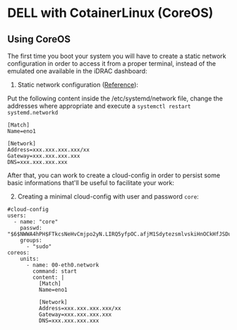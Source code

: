 # DELL with CotainerLinux (CoreOS)

## Using CoreOS

The first time you boot your system you will have to create a static network configuration in order to access it from a proper terminal, instead of the emulated one available in the iDRAC dashboard:

1. Static network configuration ([Reference](https://coreos.com/os/docs/latest/network-config-with-networkd.html)):

Put the following content inside the /etc/systemd/network file, change the addresses where appropriate and execute a `systemctl restart systemd.networkd`

```
[Match]
Name=eno1

[Network]
Address=xxx.xxx.xxx.xxx/xx
Gateway=xxx.xxx.xxx.xxx
DNS=xxx.xxx.xxx.xxx
```

After that, you can work to create a cloud-config in order to persist some basic informations that'll be useful to facilitate your work:

2. Creating a minimal cloud-config with user and password `core`:

```
#cloud-config
users:
  - name: "core"
    passwd: "$6$NWWA4hPH$FTkcsNeHvCmjpo2yN.LIRQ5yfpOC.afjM1SdytezsmlvskiHnOCkHfJSDuUGVGBrp.a4QOgeCA9eLrga9YRZk/"
    groups:
      - "sudo"
coreos:
    units:
      - name: 00-eth0.network
        command: start
        content: |
          [Match]
          Name=eno1

          [Network]
          Address=xxx.xxx.xxx.xxx/xx
          Gateway=xxx.xxx.xxx.xxx
          DNS=xxx.xxx.xxx.xxx
```
